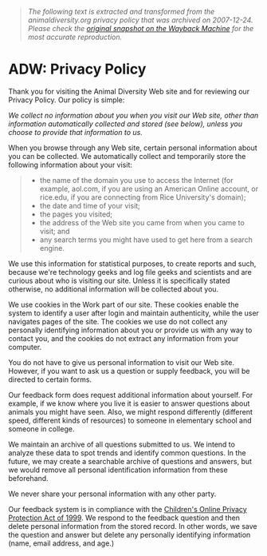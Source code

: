 > *The following text is extracted and transformed from the animaldiversity.org privacy policy that was archived on 2007-12-24. Please check the [original snapshot on the Wayback Machine](https://web.archive.org/web/20071224001204id_/http%3A//animaldiversity.ummz.umich.edu/site/about/privacyPolicy.html) for the most accurate reproduction.*

# ADW: Privacy Policy

Thank you for visiting the Animal Diversity Web site and for reviewing our Privacy Policy. Our policy is simple:

_We collect no information about you when you visit our Web site, other than information automatically collected and stored (see below), unless you choose to provide that information to us._

When you browse through any Web site, certain personal information about you can be collected. We automatically collect and temporarily store the following information about your visit:

>   * the name of the domain you use to access the Internet (for example, aol.com, if you are using an American Online account, or rice.edu, if you are connecting from Rice University's domain);
>   * the date and time of your visit;
>   * the pages you visited;
>   * the address of the Web site you came from when you came to visit; and
>   * any search terms you might have used to get here from a search engine.
> 


We use this information for statistical purposes, to create reports and such, because we're technology geeks and log file geeks and scientists and are curious about who is visiting our site. Unless it is specifically stated otherwise, no additional information will be collected about you.

We use cookies in the Work part of our site. These cookies enable the system to identify a user after login and maintain authenticity, while the user navigates pages of the site. The cookies we use do not collect any personally identifying information about you or provide us with any way to contact you, and the cookies do not extract any information from your computer.

You do not have to give us personal information to visit our Web site. However, if you want to ask us a question or supply feedback, you will be directed to certain forms.

Our feedback form does request additional information about yourself. For example, if we know where you live it is easier to answer questions about animals you might have seen. Also, we might respond differently (different speed, different kinds of resources) to someone in elementary school and someone in college.

We maintain an archive of all questions submitted to us. We intend to analyze these data to spot trends and identify common questions. In the future, we may create a searchable archive of questions and answers, but we would remove all personal identification information from these beforehand.

We never share your personal information with any other party.

Our feedback system is in compliance with the [Children's Online Privacy Protection Act of 1999](http://animaldiversity.ummz.umich.edu/local/redirect.php/http://www.ftc.gov/privacy/privacyinitiatives/childrens.html). We respond to the feedback question and then delete personal information from the stored record. In other words, we save the question and answer but delete any personally identifying information (name, email address, and age.)
